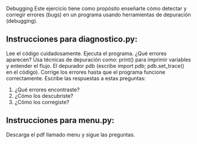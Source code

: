 Debugging
Este ejercicio tiene como propósito enseñarte cómo detectar y corregir errores (bugs) en un programa usando herramientas de depuración (debugging).

## Instrucciones para diagnostico.py:

Lee el código cuidadosamente. Ejecuta el programa. ¿Qué errores aparecen?
Usa técnicas de depuración como:
print() para imprimir variables y entender el flujo.
El depurador pdb (escribe import pdb; pdb.set_trace() en el código).
Corrige los errores hasta que el programa funcione correctamente.
Escribe las respuestas a estas preguntas:
1. ¿Qué errores encontraste?
2. ¿Cómo los descubriste?
3. ¿Cómo los corregiste?

## Instrucciones para menu.py:
Descarga el pdf llamado menu y sigue las preguntas.